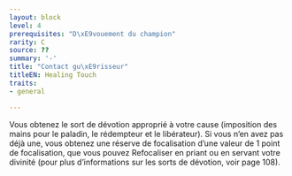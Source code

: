 ```yaml
---
layout: block
level: 4
prerequisites: "D\xE9vouement du champion"
rarity: C
source: ??
summary: '-'
title: "Contact gu\xE9risseur"
titleEN: Healing Touch
traits:
- general

---
```


<p>Vous obtenez le sort de dévotion approprié à votre cause (imposition des mains pour le paladin, le rédempteur et le libérateur). Si vous n’en avez pas déjà une, vous obtenez une réserve de focalisation d’une valeur de 1 point de focalisation, que vous pouvez Refocaliser en priant ou en servant votre divinité (pour plus d’informations sur les sorts de dévotion, voir page 108).</p>